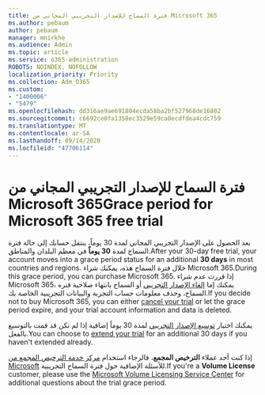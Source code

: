 ```yaml
---
title: فترة السماح للإصدار التجريبي المجاني من Microsoft 365
ms.author: pebaum
author: pebaum
manager: mnirkhe
ms.audience: Admin
ms.topic: article
ms.service: o365-administration
ROBOTS: NOINDEX, NOFOLLOW
localization_priority: Priority
ms.collection: Adm_O365
ms.custom:
- "1400006"
- "5479"
ms.openlocfilehash: dd316ae9ae691804ecda58ba2bf527968de16802
ms.sourcegitcommit: c6692ce0fa1358ec3529e59ca0ecdfdea4cdc759
ms.translationtype: MT
ms.contentlocale: ar-SA
ms.lasthandoff: 09/14/2020
ms.locfileid: "47706114"
---
```

# <a name="grace-period-for-microsoft-365-free-trial"></a><span data-ttu-id="ca14d-102">فترة السماح للإصدار التجريبي المجاني من Microsoft 365</span><span class="sxs-lookup"><span data-stu-id="ca14d-102">Grace period for Microsoft 365 free trial</span></span>

<span data-ttu-id="ca14d-103">بعد الحصول على الإصدار التجريبي المجاني لمدة 30 يوماً، ينتقل حسابك إلى حالة فترة السماح لمدة **30 يوماً** في معظم البلدان والمناطق.</span><span class="sxs-lookup"><span data-stu-id="ca14d-103">After your 30-day free trial, your account moves into a grace period status for an additional **30 days** in most countries and regions.</span></span> <span data-ttu-id="ca14d-104">خلال فترة السماح هذه، يمكنك شراء Microsoft 365.</span><span class="sxs-lookup"><span data-stu-id="ca14d-104">During this grace period, you can purchase Microsoft 365.</span></span> <span data-ttu-id="ca14d-105">إذا قررت عدم شراء Microsoft 365، يمكنك إما [إلغاء الإصدار التجريبي](https://docs.microsoft.com/microsoft-365/commerce/subscriptions/cancel-your-subscription?view=o365-worldwide) أو السماح بانتهاء صلاحية فتره السماح، وحذف معلومات حساب التجربة والبيانات التجريبية الخاصة بك.</span><span class="sxs-lookup"><span data-stu-id="ca14d-105">If you decide not to buy Microsoft 365, you can either [cancel your trial](https://docs.microsoft.com/microsoft-365/commerce/subscriptions/cancel-your-subscription?view=o365-worldwide) or let the grace period expire, and your trial account information and data is deleted.</span></span>

<span data-ttu-id="ca14d-106">يمكنك اختيار [توسيع الإصدار التجريبي](https://docs.microsoft.com/microsoft-365/commerce/extend-your-trial) لمدة 30 يوماً إضافية إذا لم تكن قد قمت بالتوسيع بالفعل.</span><span class="sxs-lookup"><span data-stu-id="ca14d-106">You can choose to [extend your trial](https://docs.microsoft.com/microsoft-365/commerce/extend-your-trial) for an additional 30 days if you haven't extended already.</span></span>

<span data-ttu-id="ca14d-107">إذا كنت أحد عملاء **الترخيص المجمع**، فالرجاء استخدام [مركز خدمة الترخيص المجمع من Microsoft](https://support.microsoft.com/help/4471406/how-to-contact-the-microsoft-volume-licensing-service-center) للأسئلة الإضافية حول فترة السماح التجريبية.</span><span class="sxs-lookup"><span data-stu-id="ca14d-107">If you're a **Volume License** customer, please use the [Microsoft Volume Licensing Service Center](https://support.microsoft.com/help/4471406/how-to-contact-the-microsoft-volume-licensing-service-center) for additional questions about the trial grace period.</span></span>
